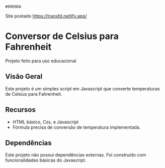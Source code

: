 `#0969DA`

Site postado
https://transfd.netlify.app/

# Conversor de Celsius para Fahrenheit
Projeto feito para uso educacional

## Visão Geral
Este projeto é um simples script em Javascript que converte temperaturas de Celsius para Fahrenheit.


## Recursos
- HTML básico, Css, e Javascript 
- Fórmula precisa de conversão de temperatura implementada.

## Dependências
Este projeto não possui dependências externas. Foi construído com funcionalidades básicas do Javascript.

